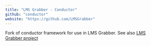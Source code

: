 ```yaml
---
title: "LMS Grabber - Conductor"
github: "conductor"
website: "https://github.com/LMSGrabber"
---
```


Fork of conductor framework for use in LMS Grabber.
See also [LMS Grabber project](https://rcos.io/projects/lmsgrabber/lmsgrabber/profile)
